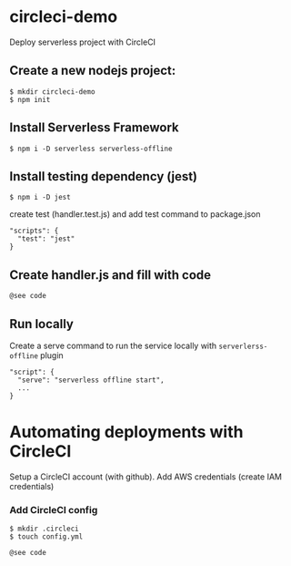 # circleci-demo
Deploy serverless project with CircleCI


## Create a new nodejs project:

```
$ mkdir circleci-demo
$ npm init
```

## Install Serverless Framework

```
$ npm i -D serverless serverless-offline
```

## Install testing dependency (jest)
```
$ npm i -D jest
```
create test (handler.test.js) and add test command to package.json

```
"scripts": {
  "test": "jest"
}
```

## Create handler.js and fill with code

`@see code`

## Run locally
Create a serve command to run the service locally with `serverlerss-offline` plugin

```
"script": {
  "serve": "serverless offline start",
  ...
}
```

# Automating deployments with CircleCI
Setup a CircleCI account (with github). Add AWS credentials (create  IAM credentials)

### Add CircleCI config
```
$ mkdir .circleci
$ touch config.yml
```

`@see code`
